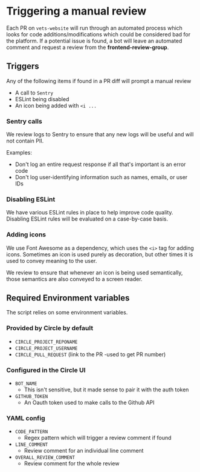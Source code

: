 # Triggering a manual review

Each PR on `vets-website` will run through an automated process which looks for code additions/modifications which could be considered bad for the platform. If a potential issue is found, a bot will leave an automated comment and request a review from the **frontend-review-group**.

## Triggers

Any of the following items if found in a PR diff will prompt a manual review

* A call to `Sentry`
* ESLint being disabled
* An icon being added with `<i ...`

### Sentry calls

We review logs to Sentry to ensure that any new logs will be useful and will not contain PII.

Examples:

* Don't log an entire request response if all that's important is an error code
* Don't log user-identifying information such as names, emails, or user IDs

### Disabling ESLint

We have various ESLint rules in place to help improve code quality. Disabling ESLint rules will be evaluated on a case-by-case basis.

### Adding icons

We use Font Awesome as a dependency, which uses the `<i>` tag for adding icons. Sometimes an icon is used purely as decoration, but other times it is used to convey meaning to the user.

We review to ensure that whenever an icon is being used semantically, those semantics are also conveyed to a screen reader.

## Required Environment variables

The script relies on some environment variables.

### Provided by Circle by default

* `CIRCLE_PROJECT_REPONAME`
* `CIRCLE_PROJECT_USERNAME`
* `CIRCLE_PULL_REQUEST` \(link to the PR -used to get PR number\)

### Configured in the Circle UI

* `BOT_NAME`
  * This isn't sensitive, but it made sense to pair it with the auth token
* `GITHUB_TOKEN`
  * An Oauth token used to make calls to the Github API

### YAML config

* `CODE_PATTERN`
  * Regex pattern which will trigger a review comment if found
* `LINE_COMMENT`
  * Review comment for an individual line comment
* `OVERALL_REVIEW_COMMENT`
  * Review comment for the whole review

